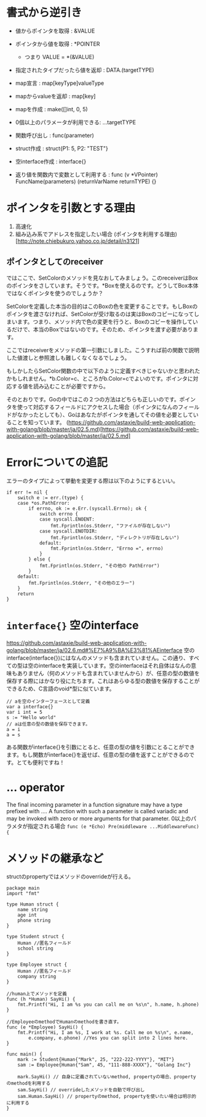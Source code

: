 # 書式から逆引き
- 値からポインタを取得 : &VALUE
- ポインタから値を取得 : *POINTER
  - つまり VALUE = *(&VALUE)

- 指定されたタイプだったら値を返却 : DATA.(targetTYPE)

- map宣言 : map[keyType]valueType
- mapからvalueを返却 : map[key]
- mapを作成 : make([]int, 0, 5)
- 0個以上のパラメータが利用できる: ...targetTYPE

- 関数呼び出し : func(parameter)
- struct作成 : struct{P1: 5, P2: "TEST"}
- 空interface作成 : interface{}

- 返り値を関数内で変数として利用する  : func (v *VPointer) FuncName(parameters) (returnVarName returnTYPE) {}

# ポインタを引数とする理由
1. 高速化
2. 組み込み系でアドレスを指定したい場合
(ポインタを利用する理由)[http://note.chiebukuro.yahoo.co.jp/detail/n3121]

## ポインタとしてのreceiver

ではここで、SetColorのメソッドを見なおしてみましょう。このreceiverはBoxのポインタをさしています。そうです。*Boxを使えるのです。どうしてBox本体ではなくポインタを使うのでしょうか？

SetColorを定義した本当の目的はこのBoxの色を変更することです。もしBoxのポインタを渡さなければ、SetColorが受け取るのは実はBoxのコピーになってしまいます。つまり、メソッド内で色の変更を行うと、Boxのコピーを操作しているだけで、本当のBoxではないのです。そのため、ポインタを渡す必要があります。

ここではreceiverをメソッドの第一引数にしました。こうすれば前の関数で説明した値渡しと参照渡しも難しくなくなるでしょう。

もしかしたらSetColor関数の中で以下のように定義すべきじゃないかと思われたかもしれません。*b.Color=c、ところがb.Color=cでよいのです。ポインタに対応する値を読み込むことが必要ですから。

そのとおりです。Goの中ではこの２つの方法はどちらも正しいのです。ポインタを使って対応するフィールドにアクセスした場合（ポインタになんのフィールドがなかったとしても）、Goはあなたがポインタを通してその値を必要としていることを知っています。
(https://github.com/astaxie/build-web-application-with-golang/blob/master/ja/02.5.md)[https://github.com/astaxie/build-web-application-with-golang/blob/master/ja/02.5.md]


# Errorについての追記
エラーのタイプによって挙動を変更する際は以下のようにするといい。
```
if err != nil {
    switch e := err.(type) {
    case *os.PathError:
        if errno, ok := e.Err.(syscall.Errno); ok {
            switch errno {
            case syscall.ENOENT:
                fmt.Fprintln(os.Stderr, "ファイルが存在しない")
            case syscall.ENOTDIR:
                fmt.Fprintln(os.Stderr, "ディレクトリが存在しない")
            default:
                fmt.Fprintln(os.Stderr, "Errno =", errno)
            }
        } else {
            fmt.Fprintln(os.Stderr, "その他の PathError")
        }
    default:
        fmt.Fprintln(os.Stderr, "その他のエラー")
    }
    return
}
```

# `interface{}` 空のinterface
https://github.com/astaxie/build-web-application-with-golang/blob/master/ja/02.6.md#%E7%A9%BA%E3%81%AEinterface
空のinterface(interface{})にはなんのメソッドも含まれていません。この通り、すべての型は空のinterfaceを実装しています。空のinterfaceはそれ自体はなんの意味もありません（何のメソッドも含まれていませんから）が、任意の型の数値を保存する際にはかなり役にたちます。これはあらゆる型の数値を保存することができるため、C言語のvoid*型に似ています。

```
// aを空のインターフェースとして定義
var a interface{}
var i int = 5
s := "Hello world"
// aは任意の型の数値を保存できます。
a = i
a = s
```

ある関数がinterface{}を引数にとると、任意の型の値を引数にとることができます。もし関数がinterface{}を返せば、任意の型の値を返すことができるのです。とても便利ですね！

# ... operator

The final incoming parameter in a function signature may have a type prefixed with .... A function with such a parameter is called variadic and may be invoked with zero or more arguments for that parameter.
0以上のパラメタが指定される場合
`func (e *Echo) Pre(middleware ...MiddlewareFunc) {`

# メソッドの継承など
structのpropertyではメソッドのoverrideが行える。
```
package main
import "fmt"

type Human struct {
    name string
    age int
    phone string
}

type Student struct {
    Human //匿名フィールド
    school string
}

type Employee struct {
    Human //匿名フィールド
    company string
}

//human上でメソッドを定義
func (h *Human) SayHi() {
    fmt.Printf("Hi, I am %s you can call me on %s\n", h.name, h.phone)
}

//EmployeeのmethodでHumanのmethodを書き直す。
func (e *Employee) SayHi() {
    fmt.Printf("Hi, I am %s, I work at %s. Call me on %s\n", e.name,
        e.company, e.phone) //Yes you can split into 2 lines here.
}

func main() {
    mark := Student{Human{"Mark", 25, "222-222-YYYY"}, "MIT"}
    sam := Employee{Human{"Sam", 45, "111-888-XXXX"}, "Golang Inc"}

    mark.SayHi() // 自身に定義されていないmethod, propertyの場合、propertyのmethodを利用する
    sam.SayHi() // overrideしたメソッドを自動で呼び出し
    sam.Human.SayHi() // propertyのmethod, propertyを使いたい場合は明示的に利用する
}
```